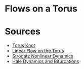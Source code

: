 # Flows on a Torus

# Sources 

- [Torus Knot](https://en.wikipedia.org/wiki/Torus_knot)
- [Linear Flow on the Torus](https://en.wikipedia.org/wiki/Linear_flow_on_the_torus)
- [Strogatz Nonlinear Dynamics](https://www.biodyn.ro/course/literatura/Nonlinear_Dynamics_and_Chaos_2018_Steven_H._Strogatz.pdf)
- [Hale Dynamics and Bifurcations](https://link.springer.com/book/10.1007/978-1-4612-4426-4)